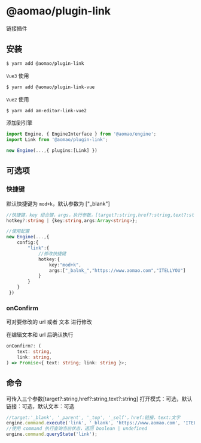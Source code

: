 # @aomao/plugin-link

链接插件

## 安装

```bash
$ yarn add @aomao/plugin-link
```

`Vue3` 使用

```bash
$ yarn add @aomao/plugin-link-vue
```

`Vue2` 使用

```bash
$ yarn add am-editor-link-vue2
```

添加到引擎

```ts
import Engine, { EngineInterface } from '@aomao/engine';
import Link from '@aomao/plugin-link';

new Engine(...,{ plugins:[Link] })
```

## 可选项

### 快捷键

默认快捷键为 `mod+k`，默认参数为 ["_blank"]

```ts
//快捷键，key 组合键，args，执行参数，[target?:string,href?:string,text?:string] 打开模式：可选，默认链接：可选，默认文本：可选
hotkey?:string | {key:string,args:Array<string>};

//使用配置
new Engine(...,{
    config:{
        "link":{
            //修改快捷键
            hotkey:{
                key:"mod+k",
                args:["_balnk_","https://www.aomao.com","ITELLYOU"]
            }
        }
    }
 })
```

### onConfirm

可对要修改的 url 或者 文本 进行修改

在编辑文本和 url 后确认执行

```ts
onConfirm?: (
    text: string,
    link: string,
) => Promise<{ text: string; link: string }>;
```

## 命令

可传入三个参数[target?:string,href?:string,text?:string] 打开模式：可选，默认链接：可选，默认文本：可选

```ts
//target:'_blank', '_parent', '_top', '_self'，href:链接，text:文字
engine.command.execute('link', '_blank', 'https://www.aomao.com', 'ITELLYOU');
//使用 command 执行查询当前状态，返回 boolean | undefined
engine.command.queryState('link');
```
